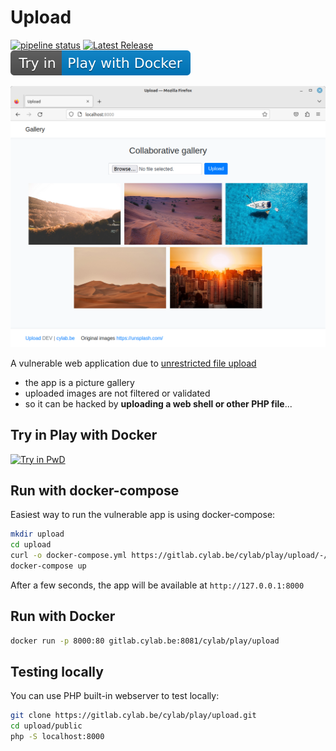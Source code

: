 # Upload

[![pipeline status](https://gitlab.cylab.be/cylab/play/upload/badges/main/pipeline.svg)](https://gitlab.cylab.be/cylab/play/upload/-/commits/main)
[![Latest Release](https://gitlab.cylab.be/cylab/play/upload/-/badges/release.svg)](https://gitlab.cylab.be/cylab/play/upload/-/releases)
[![Try in PwD](./try-in-play-with-docker-blue.svg)](https://labs.play-with-docker.com/?stack=https://gitlab.cylab.be/cylab/play/upload/-/raw/main/docker-compose.yml)

![Upload](upload.png)

A vulnerable web application due to [unrestricted file upload](https://owasp.org/www-community/vulnerabilities/Unrestricted_File_Upload)

* the app is a picture gallery
* uploaded images are not filtered or validated
* so it can be hacked by **uploading a web shell or other PHP file**...

## Try in Play with Docker

[![Try in PwD](https://raw.githubusercontent.com/play-with-docker/stacks/master/assets/images/button.png)](https://labs.play-with-docker.com/?stack=https://gitlab.cylab.be/cylab/play/upload/-/raw/main/docker-compose.yml)

## Run with docker-compose

Easiest way to run the vulnerable app is using docker-compose:

```bash
mkdir upload
cd upload
curl -o docker-compose.yml https://gitlab.cylab.be/cylab/play/upload/-/raw/main/docker-compose.yml
docker-compose up
```

After a few seconds, the app will be available at ```http://127.0.0.1:8000```


## Run with Docker

```bash
docker run -p 8000:80 gitlab.cylab.be:8081/cylab/play/upload
```

## Testing locally

You can use PHP built-in webserver to test locally:

```bash
git clone https://gitlab.cylab.be/cylab/play/upload.git
cd upload/public
php -S localhost:8000
```

